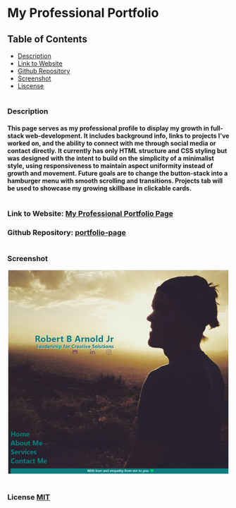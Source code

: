 # My Professional Portfolio

## Table of Contents
- [Description](#description)
- [Link to Website](#website-link)
- [Github Repository](#github-repo)
- [Screenshot](#screenshot)
- [Liscense](#license)


#
#
### Description
#### This page serves as my professional profile to display my growth in full-stack web-development. It includes background info, links to projects I've worked on, and the ability to connect with me through social media or contact directly. It currently has only HTML structure and CSS styling but was designed with the intent to build on the simplicity of a minimalist style, using responsiveness to maintain aspect uniformity instead of growth and movement. Future goals are to change the button-stack into a hamburger menu with smooth scrolling and transitions. Projects tab will be used to showcase my growing skillbase in clickable cards. 


#
<a id="website-link"></a>

### Link to Website: [My Professional Portfolio Page](https://yogibruce.github.io/portfolio-page/)

<a id="github-repo"></a>

### Github Repository: [portfolio-page](https://github.com/YogiBruce/portfolio-page)

#
### Screenshot
<div align="center">
<img src="assets/images/portfolioPageScreenshot.png" width ="500px"/>
</div>

<a id="license"></a>

#
### License [MIT](http://choosealicense.com/licenses/mit/)